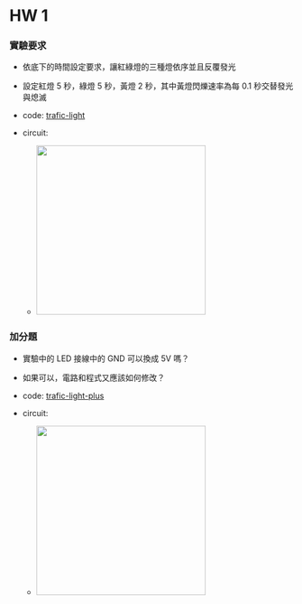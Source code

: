 # HW 1

### 實驗要求

- 依底下的時間設定要求，讓紅綠燈的三種燈依序並且反覆發光
- 設定紅燈 5 秒，綠燈 5 秒，黃燈 2 秒，其中黃燈閃爍速率為每 0.1 秒交替發光與熄滅

- code: [trafic-light](./trafic-light/trafic-light.ino)
- circuit:
  - <image src="./circuit/trafic-light.png" height="300px"/>

### 加分題

- 實驗中的 LED 接線中的 GND 可以換成 5V 嗎？
- 如果可以，電路和程式又應該如何修改？

- code: [trafic-light-plus](./trafic-light-plus/trafic-light-plus.ino)
- circuit:
    -  <image src="./circuit/trafic-light-plus.png" height="300px"/>
